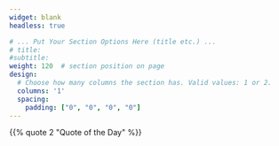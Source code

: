 ```yaml
---
widget: blank
headless: true

# ... Put Your Section Options Here (title etc.) ...
# title:
#subtitle:
weight: 120  # section position on page
design:
  # Choose how many columns the section has. Valid values: 1 or 2.
  columns: '1'
  spacing:
    padding: ["0", "0", "0", "0"]
---
```

{{% quote 2 "Quote of the Day" %}}
